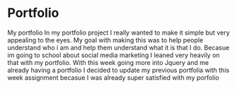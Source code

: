 # Portfolio
My portfolio
In my portfolio project I really wanted to make it simple but very appealing to the eyes.
My goal with making this was to help people understand who i am and help them understand what it is that I do.
Becasue im going to school about social media marketing I leaned very heavily on that with my portfolio. 
With this week going more into Jquery and me already having a portfolio I decided to update my previous portfolia with this week assignment becasue I was already super satisfied with my porfolio
